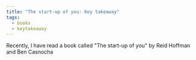 ```yaml
---
title: "The start-up of you: Key takeaway"
tags:
  - books
  - keytakeaway
---
```

Recently, I have read a book called "The start-up of you" by Reid Hoffman and Ben Casnocha
